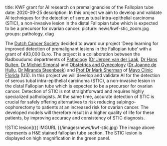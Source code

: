 title: KWF grant for AI research on premalignancies of the Fallopian tube
date: 2020-09-25
description: In this project we aim to develop and validate AI techniques for the detection of serous tubal intra-epithelial carcinoma (STIC), a non-invasive lesion in the distal Fallopian tube which is expected to be a precursor for ovarian cancer.
picture: news/kwf-stic_zoom.jpg
groups: pathology, diag

The [Dutch Cancer Society](https://www.kwf.nl/en/english) decided to award our project ‘Deep learning for improved detection of premalignant lesions in the Fallopian tube’ with a grant of 493,000 Euro. The project is a collaboration between the Radboudumc departments of [Pathology](https://www.radboudumc.nl/afdelingen/pathologie) ([Dr Jeroen van der Laak](https://www.computationalpathologygroup.eu/members/jeroen-van-der-laak/), [Dr Hans Bulten](https://www.radboudumc.nl/afdelingen/pathologie/team-pathologie), [Dr Michiel Simons](https://www.linkedin.com/in/michiel-simons-42633668/?originalSubdomain=nl)) and [Obstetrics and Gynecology](https://www.radboudumc.nl/en/research/departments/obstetrics-and-gynaecology) ([Dr Joanne de Hullu](https://www.radboudumc.nl/personen/joanne-de-hullu), [Dr Miranda Steenbeek](https://nl.linkedin.com/public-profile/in/miranda-steenbeek-39bb4452?challengeId=AQH4G_j2Kb192gAAAXTEaSm5bmDx9T_BhgIVDDX7ljDNq_wzcEO9zRv6Z2widl4fuzWBHoM0jIG-xl6eNGZrwUyh8qCn-jlM0g&submissionId=83733d9b-fdf9-3716-70af-bb3d6270b468)) and [Prof Dr Mark Sherman](https://www.mayo.edu/research/faculty/sherman-mark-e-m-d/bio-20305147) of [Mayo Clinic Florida](https://www.mayoclinic.org/patient-visitor-guide/florida) (US). In this project we will develop and validate AI for the detection of serous tubal intra-epithelial carcinoma (STIC), a non-invasive lesion in the distal Fallopian tube which is expected to be a precursor for ovarian cancer. Detection of STIC is not straightforward and requires highly specialized pathologists. At the same time, accurate detection of STIC is crucial for safely offering alternatives to risk reducing salpingo-oophorectomy to patients at an increased risk for ovarian cancer. The developed models will therefore result in a higher quality of life for these patients, by improving accuracy and consistency of STIC diagnosis.

![STIC lesion]({{ IMGURL }}/images/news/kwf-stic.jpg)
The image above represents a H&E stained fallopian tube section. The STIC lesion is displayed on high magnification in the green panel. 
